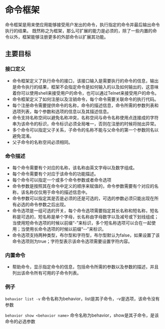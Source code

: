 命令框架
=======

命令框架是用来使应用能够接受用户发出的命令，执行指定的命令并最后输出命令执行的结果。
既然称之为框架，那么可扩展的能力是必须的，除了一些内置的命令以外，框架能够注册更多的外部命令以扩展其功能。

## 主要目标

### 接口定义

* 命令框架定义了执行命令的接口，该接口输入是需要执行的命令的信息，输出是命令执行的结果，框架不会指定命令是如何输入的以及如何输出的，这意味着你可以使用shell来接受用户的命令，也可以通过Telnet来接受用户的命令。
* 命令框架定义了如何注册以及注销命令，每个命令需要关联命令的执行代码。
* 每个注册命令需要提供命令的名称，命令的描述信息，命令所需的参数列表和选项列表，每个参数和选项的信息以及其描述信息。
* 命令支持名称空间以避免名称冲突，名称空间与命令名称使用点连接成的字符串为该命令的标识，命令标识必须全局唯一，否则在注册的时候将抛出异常。
* 多个命令可以指定父子关系，子命令的名称不能与父命令的第一个参数同名以避免混淆。
* 父子命令的名称空间必须相同。

### 命令描述
* 每个命令需要有个对应的名称，该名称由英文字母以及数字组成。
* 每个命令需要有个对应于该命令的功能描述。
* 每个命令可以指定一个或多个命令参数或者命令选项
* 命令参数是按照其在命令中定义的顺序来赋值的，命令参数需要有个对应的名称，该名称仅仅用于命令的描述信息中。
* 命令参数可以指定其是否是必须的还是可选的，可选的参数必须只能出现在所有必选的命令参数之后出现。
* 命令选项是一组可选的开关，每个命令选项需要指定其长名称和短名称，短名称是可选的，短名称是单个字母，长名称由字母数字以及减号或下划线组成；当使用短命令选项的时候以前缀“-”来标识，多个短名称选项可以合在一起使用；当使用长命令选项的时候以前缀“--”来标识。
* 命令选项支持两种类型，布尔型和字符型，布尔型默认为false，如果设置了该命令选项则为true；字符型表示该命令选项需要设置字符内容。

### 内置命令
* 帮助命令，显示指定命令的信息，包括命令所需的参数以及参数的描述，并且列出该命令所有可用的子命令列表。

### 例子
`behavior list -v`
命令名称为behavior，list是其子命令，-v是选项，该命令没有参数

`behavior show <behavior name>`
命令名称为behavior，show是其子命令，<behavior name>是该命令的必选参数
